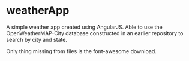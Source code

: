 # weatherApp
A simple weather app created using AngularJS. Able to use the OpenWeatherMAP-City database constructed in an earlier repository to search by city and state.

Only thing missing from files is the font-awesome download. 
